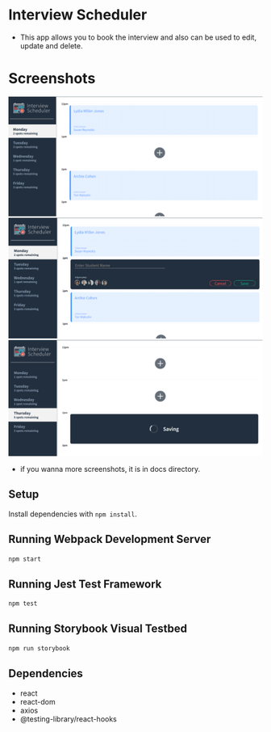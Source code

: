 # Interview Scheduler
  - This app allows you to book the interview and also can be used to edit, update and delete.

# Screenshots

!["screenshot description"](https://github.com/Varsha2629/Scheduler/blob/master/Images/Scheduler-home-page.png)
!["screenshot description"](https://github.com/Varsha2629/Scheduler/blob/master/Images/Book-interview-form.png)
!["screenshot description"](https://github.com/Varsha2629/Scheduler/blob/master/Images/Saving-form.png)

- if you wanna more screenshots, it is in docs directory.

## Setup

Install dependencies with `npm install`.

## Running Webpack Development Server

```sh
npm start
```

## Running Jest Test Framework

```sh
npm test
```

## Running Storybook Visual Testbed

```sh
npm run storybook
```
## Dependencies

- react
- react-dom
- axios
- @testing-library/react-hooks
